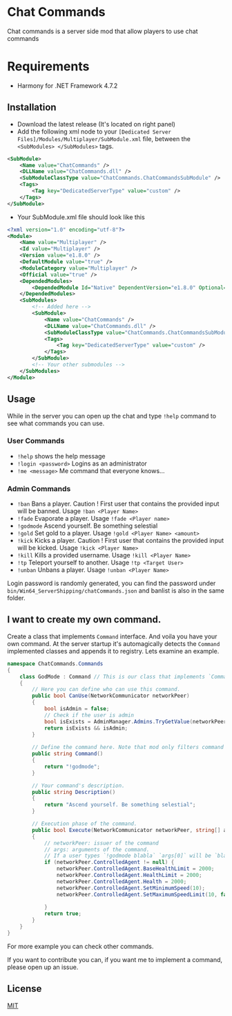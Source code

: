 # Chat Commands

Chat commands is a server side mod that allow players to use chat commands

# Requirements

- Harmony for .NET Framework 4.7.2

## Installation

- Download the latest release (It's located on right panel)
- Add the following xml node to your `[Dedicated Server Files]/Modules/Multiplayer/SubModule.xml` file, between the  `<SubModules> </SubModules>` tags. 
```xml
<SubModule>
    <Name value="ChatCommands" />
    <DLLName value="ChatCommands.dll" />
    <SubModuleClassType value="ChatCommands.ChatCommandsSubModule" />
    <Tags>
        <Tag key="DedicatedServerType" value="custom" />
    </Tags>
</SubModule>
```
- Your SubModule.xml file should look like this
```xml
<?xml version="1.0" encoding="utf-8"?>
<Module>
	<Name value="Multiplayer" />
	<Id value="Multiplayer" />
	<Version value="e1.8.0" />
	<DefaultModule value="true" />
	<ModuleCategory value="Multiplayer" />
	<Official value="true" />
	<DependedModules>
		<DependedModule Id="Native" DependentVersion="e1.8.0" Optional="false" />
	</DependedModules>
	<SubModules>
        <!-- Added here -->
        <SubModule>
            <Name value="ChatCommands" />
            <DLLName value="ChatCommands.dll" />
            <SubModuleClassType value="ChatCommands.ChatCommandsSubModule" />
            <Tags>
                <Tag key="DedicatedServerType" value="custom" />
            </Tags>
        </SubModule>
        <!-- Your other submodules -->
	</SubModules>
</Module>
```

## Usage

While in the server you can open up the chat and type `!help` command to see what commands you can use.

### User Commands
- `!help` shows the help message
- `!login <password>` Logins as an administrator
- `!me <message>` Me command that everyone knows...

### Admin Commands
- `!ban` Bans a player. Caution ! First user that contains the provided input will be banned. Usage `!ban <Player Name>`
- `!fade` Evaporate a player. Usage `!fade <Player name>`
- `!godmode` Ascend yourself. Be something selestial
- `!gold` Set gold to a player. Usage `!gold <Player Name> <amount>`
- `!kick` Kicks a player. Caution ! First user that contains the provided input will be kicked. Usage `!kick <Player Name>`
- `!kill` Kills a provided username. Usage `!kill <Player Name>`
- `!tp` Teleport yourself to another. Usage `!tp <Target User>`
- `!unban` Unbans a player. Usage `!unban <Player Name>`

Login password is randomly generated, you can find the password under `bin/Win64_ServerShipping/chatCommands.json` and banlist is also in the same folder.

## I want to create my own command.

Create a class that implements `Command` interface. And voila you have your own command. At the server startup it's automagically detects the `Command` implemented classes and appends it to registry. Lets examine an example.

```csharp
namespace ChatCommands.Commands
{
    class GodMode : Command // This is our class that implements `Command` interface.
    {
        // Here you can define who can use this command.
        public bool CanUse(NetworkCommunicator networkPeer) 
        {
            bool isAdmin = false;
            // Check if the user is admin
            bool isExists = AdminManager.Admins.TryGetValue(networkPeer.VirtualPlayer.Id.ToString(), out isAdmin);
            return isExists && isAdmin;
        }
        
        // Define the command here. Note that mod only filters command that starts with `!`
        public string Command()
        {
            return "!godmode"; 
        }

        // Your command's description.
        public string Description()
        {
            return "Ascend yourself. Be something selestial"; 
        }

        // Execution phase of the command.
        public bool Execute(NetworkCommunicator networkPeer, string[] args)
        {
            // networkPeer: issuer of the command
            // args: arguments of the command.
            // If a user types `!godmode blabla` `args[0]` will be `blabla`
            if (networkPeer.ControlledAgent != null) {
                networkPeer.ControlledAgent.BaseHealthLimit = 2000;
                networkPeer.ControlledAgent.HealthLimit = 2000;
                networkPeer.ControlledAgent.Health = 2000;
                networkPeer.ControlledAgent.SetMinimumSpeed(10);
                networkPeer.ControlledAgent.SetMaximumSpeedLimit(10, false);
                
            }
            return true;
        }
    }
}
```

For more example you can check other commands.

If you want to contribute you can, if you want me to implement a command, please open up an issue.

## License
[MIT](https://choosealicense.com/licenses/mit/)
